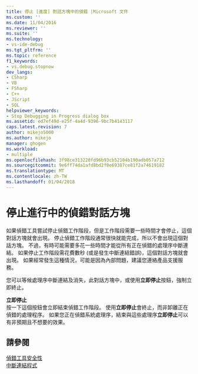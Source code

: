 ```yaml
---
title: 停止 [進度] 對話方塊中的偵錯 |Microsoft 文件
ms.custom: ''
ms.date: 11/04/2016
ms.reviewer: ''
ms.suite: ''
ms.technology:
- vs-ide-debug
ms.tgt_pltfrm: ''
ms.topic: reference
f1_keywords:
- vs.debug.stopnow
dev_langs:
- CSharp
- VB
- FSharp
- C++
- JScript
- SQL
helpviewer_keywords:
- Stop Debugging in Progress dialog box
ms.assetid: ed7ef49d-e25f-4a4d-9396-9bc7b4143117
caps.latest.revision: 7
author: mikejo5000
ms.author: mikejo
manager: ghogen
ms.workload:
- multiple
ms.openlocfilehash: 3f98ce313228fd96b93cb52104b190adb057a712
ms.sourcegitcommit: 9e6ff74da1afd8bd2f0e69387ce81f2a74619182
ms.translationtype: MT
ms.contentlocale: zh-TW
ms.lasthandoff: 01/04/2018
---
```

# <a name="stop-debugging-in-progress-dialog-box"></a>停止進行中的偵錯對話方塊
如果偵錯工具嘗試停止偵錯工作階段，但是工作階段需要一些時間才會停止，這個對話方塊就會出現。 停止偵錯工作階段通常很快就能完成，所以不會出現這個對話方塊。 不過，有時可能需要多花一些時間才能從所有正在偵錯的處理序中斷連結。 如果停止工作階段需花費數秒 (或是發生中斷連結錯誤)，這個對話方塊就會出現。 如果經常發生這種情況，可能是因為內部問題，建議您連絡產品支援服務。  
  
 您可以等候處理序中斷連結及消失，此對話方塊中，或使用**立即停止**按鈕，強制立即終止。  
  
 **立即停止**  
 按一下這個按鈕會立即結束偵錯工作階段。 使用**立即停止**會終止，而非卸離正在偵錯的處理程序。 如果您正在偵錯系統處理序，結束與這些處理序**立即停止**可以有非預期且不想要的效果。  
  
## <a name="see-also"></a>請參閱  
 [偵錯工具安全性](../debugger/debugger-security.md)   
 [中斷連結程式](http://msdn.microsoft.com/en-us/f2c756c2-8079-474b-94c2-01c19a141a01)